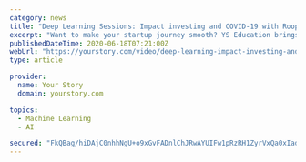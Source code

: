 ```yaml
---
category: news
title: "Deep Learning Sessions: Impact investing and COVID-19 with Roopa Kudva | Omidyar Network India"
excerpt: "Want to make your startup journey smooth? YS Education brings a comprehensive Funding Course, where you also get a chance to pitch your business plan to top investors. Click here to know more."
publishedDateTime: 2020-06-18T07:21:00Z
webUrl: "https://yourstory.com/video/deep-learning-impact-investing-and-covid-19-opportunity"
type: article

provider:
  name: Your Story
  domain: yourstory.com

topics:
  - Machine Learning
  - AI

secured: "FkQBag/hiDAjC0nhhNgU+o9xGvFADnlChJRwAYUIFw1pRzRH1ZyrVxQa0xIad4cZ0AkvM7yKbX/rC+6NLOMyEmPwKGeBLc3mTD9qbDu5fuXzQbD0PhWfH5cXCLn2iwZi7IuiRezZTWRZJ0wTioJU1vW0JlQVbkGUU5iQNJYD/yIAmQmJwUN+t0lKl8ptYQq24SJF/47VpBzl5MKiWs6OzRXRtHNxqAs9qXjeLa5iHX0CRG2Z6apfTv7g4iI/JMHl5pygozhnpGMkzjq9HuaoCRkqyKxQ1Iy3p51f8cZUm4UmRpmjx8vdDvaAIHLUDodFkooJoZ/FDVurcIOKRupalA==;RsLPcBl9sEm/Qwvt32gbJg=="
---
```


